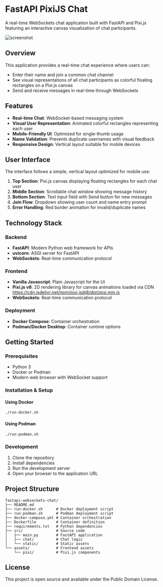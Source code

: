 # FastAPI PixiJS Chat

A real-time WebSockets chat application built with FastAPI and Pixi.js featuring an interactive canvas visualization of chat participants.

![screenshot](https://raw.github.com/afarber/pixi-questions/master/fastapi-websockets-chat/screenshot.gif)

## Overview

This application provides a real-time chat experience where users can:
- Enter their name and join a common chat channel
- See visual representations of all chat participants as colorful floating rectangles on a Pixi.js canvas
- Send and receive messages in real-time through WebSockets

## Features

- **Real-time Chat**: WebSocket-based messaging system
- **Visual User Representation**: Animated colorful rectangles representing each user
- **Mobile-Friendly UI**: Optimized for single-thumb usage
- **Name Validation**: Prevents duplicate usernames with visual feedback
- **Responsive Design**: Vertical layout suitable for mobile devices

## User Interface

The interface follows a simple, vertical layout optimized for mobile use:

1. **Top Section**: Pixi.js canvas displaying floating rectangles for each chat user
2. **Middle Section**: Scrollable chat window showing message history
3. **Bottom Section**: Text input field with Send button for new messages
4. **Join Flow**: Dropdown showing user count and name entry prompt
5. **Error Handling**: Red border animation for invalid/duplicate names

## Technology Stack

### Backend
- **FastAPI**: Modern Python web framework for APIs
- **uvicorn**: ASGI server for FastAPI
- **WebSockets**: Real-time communication protocol

### Frontend
- **Vanilla Javascript**: Plain Javascript for the UI
- **Pixi.js v8**: 2D rendering library for canvas animations loaded via CDN https://cdn.jsdelivr.net/npm/pixi.js@8/dist/pixi.min.js
- **WebSockets**: Real-time communication protocol

### Deployment
- **Docker Compose**: Container orchestration
- **Podman/Docker Desktop**: Container runtime options

## Getting Started

### Prerequisites

- Python 3
- Docker or Podman
- Modern web browser with WebSocket support

### Installation & Setup

#### Using Docker
```bash
./run-docker.sh
```

#### Using Podman
```bash
./run-podman.sh
```

### Development

1. Clone the repository
2. Install dependencies
3. Run the development server
4. Open your browser to the application URL

## Project Structure

```
fastapi-websockets-chat/
├── README.md
├── run-docker.sh      # Docker deployment script
├── run-podman.sh      # Podman deployment script
├── docker-compose.yml # Container orchestration
├── Dockerfile         # Container definition
├── requirements.txt   # Python dependencies
├── src/               # Source code
│   ├── main.py        # FastAPI application
│   ├── chat/          # Chat logic
│   └── static/        # Static assets
└── assets/            # Frontend assets
    └── pixi/          # Pixi.js components
```

## License

This project is open source and available under the Public Domain License.

